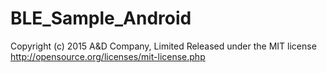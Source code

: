 # BLE_Sample_Android
Copyright (c) 2015 A&D Company, Limited
Released under the MIT license
http://opensource.org/licenses/mit-license.php
